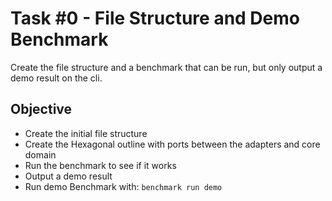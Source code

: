 # Task #0 - File Structure and Demo Benchmark

Create the file structure and a benchmark that can be run, but only output a demo result on the cli.

## Objective
  - Create the initial file structure
  - Create the Hexagonal outline with ports between the adapters and core domain
  - Run the benchmark to see if it works
  - Output a demo result
  - Run demo Benchmark with: `benchmark run demo`
  